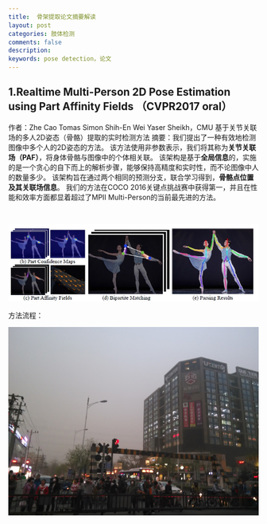 ```yaml
---
title:  骨架提取论文摘要解读
layout: post
categories: 肢体检测
comments: false
description: 
keywords: pose detection，论文
---
```

## 1.Realtime Multi-Person 2D Pose Estimation using Part Affinity Fields （CVPR2017 oral）
作者：Zhe Cao Tomas Simon Shih-En Wei Yaser Sheikh，CMU 
基于关节关联场的多人2D姿态（骨骼）提取的实时检测方法
摘要：我们提出了一种有效地检测图像中多个人的2D姿态的方法。 该方法使用非参数表示，我们将其称为**关节关联场（PAF）**，将身体骨骼与图像中的个体相关联。 该架构是基于**全局信息**的，实施的是一个贪心的自下而上的解析步骤，能够保持高精度和实时性，而不论图像中人的数量多少。 该架构旨在通过两个相同的预测分支，联合学习得到，**骨骼点位置及其关联场信息**。 我们的方法在COCO 2016关键点挑战赛中获得第一，并且在性能和效率方面都显着超过了MPII Multi-Person的当前最先进的方法。

<br>

![](./_image/2017-10-26-14-18-33.jpg)


方法流程：

![](/images/blog/wudaokou.jpg)
